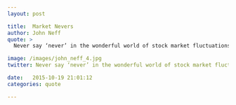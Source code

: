 ```yaml
---
layout: post

title:  Market Nevers
author: John Neff
quote: >
  Never say ‘never’ in the wonderful world of stock market fluctuations. 

image: /images/john_neff_4.jpg
twitter: Never say ‘never’ in the wonderful world of stock market fluctuations.John Neff http://quotes.stockflare.com/

date:   2015-10-19 21:01:12
categories: quote

---
```


